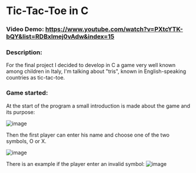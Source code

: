# Tic-Tac-Toe in C
### Video Demo:  https://www.youtube.com/watch?v=PXtcYTK-bQY&list=RDBxlmej0vAdw&index=15

### Description: 
For the final project I decided to develop in C a game very well known among children in Italy, I'm talking about "tris", known in English-speaking countries as tic-tac-toe.
  
### Game started:
At the start of the program a small introduction is made about the game and its purpose:

![image](https://user-images.githubusercontent.com/59999571/168447769-0d0475ad-a84c-4750-89f0-f0afaeabd890.png)

Then the first player can enter his name and choose one of the two symbols, O or X.

![image](https://user-images.githubusercontent.com/59999571/168448018-2452b8b0-fc8e-4fe7-b8c0-18303861cdff.png)

There is an example if the player enter an invalid symbol:
![image](https://user-images.githubusercontent.com/59999571/168448010-a6e319af-2d98-4e3f-94e7-99323d494f7d.png)
